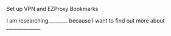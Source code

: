 
Set up VPN and EZProxy Bookmarks

I am researching________ because I want to find out more about ______________
